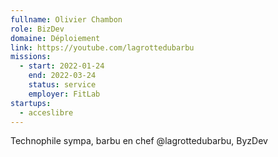 ```yaml
---
fullname: Olivier Chambon
role: BizDev
domaine: Déploiement
link: https://youtube.com/lagrottedubarbu
missions:
  - start: 2022-01-24
    end: 2022-03-24
    status: service
    employer: FitLab
startups:
  - acceslibre
---
```


Technophile sympa, barbu en chef @lagrottedubarbu, ByzDev
